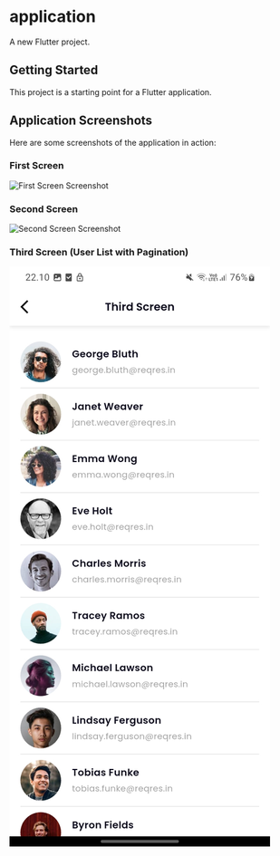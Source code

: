 # application

A new Flutter project.

## Getting Started

This project is a starting point for a Flutter application.

## Application Screenshots

Here are some screenshots of the application in action:

### First Screen

![First Screen Screenshot](screenshots\first_screen1.jpg,screenshots\first_screen1.jpg)

### Second Screen

![Second Screen Screenshot](screenshots/second_screen1.jpg,screenshots/second_screen2.jpg)

### Third Screen (User List with Pagination)

![Third Screen Screenshot](screenshots/third_screen.jpg)
